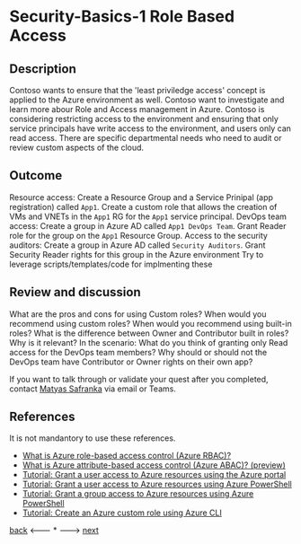# Security-Basics-1 Role Based Access

## Description

Contoso wants to ensure that the 'least priviledge access' concept is applied to the Azure environment as well. Contoso want to investigate and learn more abour Role and Access management in Azure. Contoso is considering restricting access to the environment and ensuring that only service principals have write access to the environment, and users only can read access. 
There are specific departmental needs who need to audit or review custom aspects of the cloud.


## Outcome

Resource access: Create a Resource Group and a Service Prinipal (app registration) called `App1`. Create a custom role that allows the creation of VMs and VNETs in the `App1` RG for the `App1` service principal. 
DevOps team access: Create a group in Azure AD called `App1 DevOps Team`. Grant Reader role for the group on the `App1` Resource Group.
Access to the security auditors: Create a group in Azure AD called `Security Auditors`. Grant Security Reader rights for this group in the Azure environment
Try to leverage scripts/templates/code for implmenting these

## Review and discussion
What are the pros and cons for using Custom roles?
When would you recommend using custom roles? When would you recommend using built-in roles?
What is the difference between Owner and Contributor built in roles? Why is it relevant?
In the scenario: What do you think of granting only Read access for the DevOps team members? Why should or should not the DevOps team have Contributor or Owner rights on their own app?

If you want to talk through or validate your quest after you completed, contact [Matyas Safranka](mailto:matyas@microsoft.com) via email or Teams.

## References

It is not mandantory to use these references.

- [What is Azure role-based access control (Azure RBAC)?](https://docs.microsoft.com/en-us/azure/role-based-access-control/overview)
- [What is Azure attribute-based access control (Azure ABAC)? (preview)](https://docs.microsoft.com/en-us/azure/role-based-access-control/conditions-overview)
- [Tutorial: Grant a user access to Azure resources using the Azure portal](https://docs.microsoft.com/en-us/azure/role-based-access-control/quickstart-assign-role-user-portal)
- [Tutorial: Grant a user access to Azure resources using Azure PowerShell](https://docs.microsoft.com/en-us/azure/role-based-access-control/tutorial-role-assignments-user-powershell)
- [Tutorial: Grant a group access to Azure resources using Azure PowerShell](https://docs.microsoft.com/en-us/azure/role-based-access-control/tutorial-role-assignments-group-powershell)
- [Tutorial: Create an Azure custom role using Azure CLI](https://docs.microsoft.com/en-us/azure/role-based-access-control/tutorial-custom-role-cli)


[back](../Security.md) <--- * ---> [next](./security-basics-2.md)